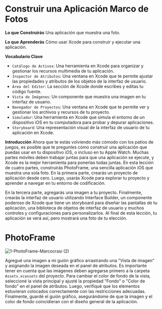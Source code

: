# Construir una Aplicación Marco de Fotos

**Lo que Construirás**
Una aplicación que muestra una foto.

**Lo que Aprenderás**
Cómo usar Xcode para construir y ejecutar una aplicación.

**Vocabulario Clave**
- ``Catálogo de Activos``: Una herramienta en Xcode para organizar y gestionar los recursos multimedia de tu aplicación.
- ``Inspector de Atributos``: Una ventana en Xcode que te permite ajustar las propiedades y atributos de los objetos de la interfaz de usuario.
- ``Área del Editor``: La sección de Xcode donde escribes y editas tu código fuente.
- ``Vista de Imágenes``: Un componente que muestra una imagen en tu interfaz de usuario.
- ``Navegador de Proyectos``: Una ventana en Xcode que te permite ver y gestionar los archivos y recursos de tu proyecto.
- ``Simulador``: Una herramienta en Xcode que simula el entorno de un dispositivo iOS en tu computadora para probar y depurar aplicaciones.
- ``Storyboard``: Una representación visual de la interfaz de usuario de tu aplicación en Xcode.

**Introducción**
Ahora que te estás volviendo más cómodo con los patios de juegos, es posible que te preguntes cómo construir una aplicación que puedas usar en tu dispositivo iOS, o incluso en tu Apple Watch. Muchas partes móviles deben trabajar juntas para que una aplicación se ejecute, y Xcode es la mejor herramienta para ponerlas todas juntas.
En esta lección de cuatro partes, construirás PhotoFrame, una sencilla aplicación iOS que muestra una sola foto. En la primera parte, crearás un proyecto de aplicación desde cero. Luego, usarás Xcode para explorar tu proyecto y aprender a navegar en tu entorno de codificación.

En la tercera parte, agregarás una imagen a tu proyecto. Finalmente, crearás la interfaz de usuario utilizando Interface Builder, un componente poderoso de Xcode que tiene un storyboard para diseñar las pantallas de tu aplicación, una biblioteca de objetos de interfaz de usuario y muchos controles y configuraciones para personalizarlos.
Al final de esta lección, tu aplicación se verá así, pero mostrará una foto de tu elección.

# PhotoFrame

![1-PhotoFrame-Marcocrasi (2)](https://github.com/Marcoc-rasi/DEVELOPMENT-WITH-SWIFT-EXPLORATIONS/assets/51039101/1de4e7c5-7f70-48a1-af8b-6a5fcc8edd89)

Agregué una imagen a mi guión gráfico arrastrando una "Vista de imagen" y asignando la imagen deseada en el panel de atributos. Es importante tener en cuenta que las imágenes deben agregarse primero a la carpeta `Assets.xcassets` del proyecto. Para cambiar el color de fondo de la vista, seleccioné la vista principal y ajusté la propiedad "Fondo" o "Color de fondo" en el panel de atributos. Luego, verifiqué que los elementos estuvieran colocados correctamente con las restricciones adecuadas. Finalmente, guardé el guión gráfico, asegurándome de que la imagen y el color de fondo coincidieran con el diseño general de la aplicación.
